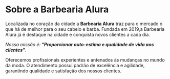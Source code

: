 <h1>Sobre a Barbearia Alura</h1>
  
<p>Localizada no coração da cidade a <strong>Barbearia Alura</strong> traz para o mercado o que há de melhor para o seu cabelo e barba.
  Fundada em 2019,a Barbearia Alura já é destaque na cidade e conquista novos clientes a cada dia.
  
<p><em>Nossa missão é:<strong> "Proporcionar auto-estima e qualidade de vida aos clientes"</strong>.</em></p>

<p>Oferecemos profissionais experientes e antenados às mudanças no mundo da moda. O atendimento possui padrão de excelência e agilidade, garantindo qualidade e satisfação dos nossos clientes.</p>
